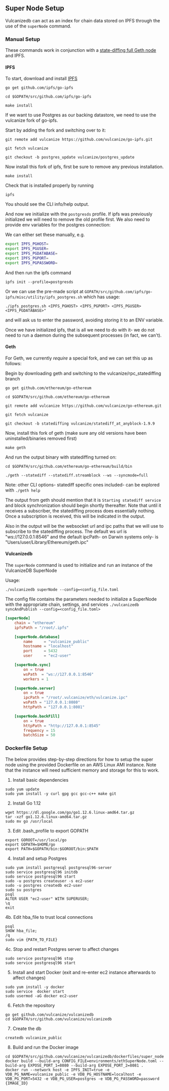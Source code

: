 ## Super Node Setup

Vulcanizedb can act as an index for chain data stored on IPFS through the use of the `superNode` command. 

### Manual Setup

These commands work in conjunction with a [state-diffing full Geth node](https://github.com/vulcanize/go-ethereum/tree/statediffing)
and IPFS.

#### IPFS
To start, download and install [IPFS](https://github.com/vulcanize/go-ipfs)

`go get github.com/ipfs/go-ipfs`

`cd $GOPATH/src/github.com/ipfs/go-ipfs`

`make install`

If we want to use Postgres as our backing datastore, we need to use the vulcanize fork of go-ipfs.

Start by adding the fork and switching over to it:

`git remote add vulcanize https://github.com/vulcanize/go-ipfs.git`

`git fetch vulcanize`

`git checkout -b postgres_update vulcanize/postgres_update`

Now install this fork of ipfs, first be sure to remove any previous installation.

`make install`

Check that is installed properly by running

`ipfs`

You should see the CLI info/help output.

And now we initialize with the `postgresds` profile.
If ipfs was previously initialized we will need to remove the old profile first.
We also need to provide env variables for the postgres connection: 

We can either set these manually, e.g.
```bash
export IPFS_PGHOST=
export IPFS_PGUSER=
export IPFS_PGDATABASE=
export IPFS_PGPORT=
export IPFS_PGPASSWORD=
```

And then run the ipfs command

`ipfs init --profile=postgresds`

Or we can use the pre-made script at `GOPATH/src/github.com/ipfs/go-ipfs/misc/utility/ipfs_postgres.sh`
which has usage: 

`./ipfs_postgres.sh <IPFS_PGHOST> <IPFS_PGPORT> <IPFS_PGUSER> <IPFS_PGDATABASE>"`

and will ask us to enter the password, avoiding storing it to an ENV variable.

Once we have initialized ipfs, that is all we need to do with it- we do not need to run a daemon during the subsequent processes (in fact, we can't).

#### Geth 
For Geth, we currently *require* a special fork, and we can set this up as follows:

Begin by downloading geth and switching to the vulcanize/rpc_statediffing branch

`go get github.com/ethereum/go-ethereum`

`cd $GOPATH/src/github.com/ethereum/go-ethereum`

`git remote add vulcanize https://github.com/vulcanize/go-ethereum.git`

`git fetch vulcanize`

`git checkout -b statediffing vulcanize/statediff_at_anyblock-1.9.9`

Now, install this fork of geth (make sure any old versions have been uninstalled/binaries removed first)

`make geth`

And run the output binary with statediffing turned on:

`cd $GOPATH/src/github.com/ethereum/go-ethereum/build/bin`

`./geth --statediff --statediff.streamblock --ws --syncmode=full`

Note: other CLI options- statediff specific ones included- can be explored with `./geth help`

The output from geth should mention that it is `Starting statediff service` and block synchronization should begin shortly thereafter.
Note that until it receives a subscriber, the statediffing process does essentially nothing. Once a subscription is received, this 
will be indicated in the output. 

Also in the output will be the websocket url and ipc paths that we will use to subscribe to the statediffing process.
The default ws url is "ws://127.0.0.1:8546" and the default ipcPath- on Darwin systems only- is "Users/user/Library/Ethereum/geth.ipc"

#### Vulcanizedb

The `superNode` command is used to initialize and run an instance of the VulcanizeDB SuperNode

Usage:

`./vulcanizedb superNode --config=<config_file.toml`
 
 
The config file contains the parameters needed to initialize a SuperNode with the appropriate chain, settings, and services
`./vulcanizedb syncAndPublish --config=<config_file.toml>`

```toml
[superNode]
    chain = "ethereum"
    ipfsPath = "/root/.ipfs"

    [superNode.database]
        name     = "vulcanize_public"
        hostname = "localhost"
        port     = 5432
        user     = "ec2-user"

    [superNode.sync]
        on = true
        wsPath  = "ws://127.0.0.1:8546"
        workers = 1

    [superNode.server]
        on = true
        ipcPath = "/root/.vulcanize/eth/vulcanize.ipc"
        wsPath = "127.0.0.1:8080"
        httpPath = "127.0.0.1:8081"

    [superNode.backFill]
        on = true
        httpPath = "http://127.0.0.1:8545"
        frequency = 15
        batchSize = 50
```

### Dockerfile Setup

The below provides step-by-step directions for how to setup the super node using the provided Dockerfile on an AWS Linux AMI instance.
Note that the instance will need sufficient memory and storage for this to work.

1. Install basic dependencies 
```
sudo yum update
sudo yum install -y curl gpg gcc gcc-c++ make git
```

2. Install Go 1.12
```
wget https://dl.google.com/go/go1.12.6.linux-amd64.tar.gz
tar -xzf go1.12.6.linux-amd64.tar.gz
sudo mv go /usr/local
```

3. Edit .bash_profile to export GOPATH
```
export GOROOT=/usr/local/go
export GOPATH=$HOME/go
export PATH=$GOPATH/bin:$GOROOT/bin:$PATH
```

4. Install and setup Postgres
```
sudo yum install postgresql postgresql96-server
sudo service postgresql96 initdb
sudo service postgresql96 start
sudo -u postgres createuser -s ec2-user
sudo -u postgres createdb ec2-user
sudo su postgres
psql
ALTER USER "ec2-user" WITH SUPERUSER;
\q
exit
```

4b. Edit hba_file to trust local connections
```
psql
SHOW hba_file;
/q
sudo vim {PATH_TO_FILE}
```

4c. Stop and restart Postgres server to affect changes
```
sudo service postgresql96 stop
sudo service postgresql96 start
```

5. Install and start Docker (exit and re-enter ec2 instance afterwards to affect changes)
```
sudo yum install -y docker
sudo service  docker start
sudo usermod -aG docker ec2-user
```

6. Fetch the repository
```
go get github.com/vulcanize/vulcanizedb
cd $GOPATH/src/github.com/vulcanize/vulcanizedb
```

7. Create the db
```
createdb vulcanize_public
```

8. Build and run the Docker image
```
cd $GOPATH/src/github.com/vulcanize/vulcanizedb/dockerfiles/super_node
docker build --build-arg CONFIG_FILE=environments/ethSuperNode.toml --build-arg EXPOSE_PORT_1=8080 --build-arg EXPOSE_PORT_2=8081 .
docker run --network host -e IPFS_INIT=true -e VDB_PG_NAME=vulcanize_public -e VDB_PG_HOSTNAME=localhost -e VDB_PG_PORT=5432 -e VDB_PG_USER=postgres -e VDB_PG_PASSWORD=password {IMAGE_ID}
```